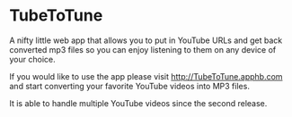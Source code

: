 # TubeToTune
A nifty little web app that allows you to put in YouTube URLs and get back converted mp3 files so you can enjoy listening to them on any device of your choice.

If you would like to use the app please visit http://TubeToTune.apphb.com and start converting your favorite YouTube videos into MP3 files.

It is able to handle multiple YouTube videos since the second release.

